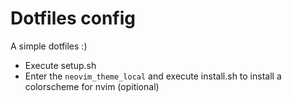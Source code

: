 # Dotfiles config

A simple dotfiles :)

- Execute setup.sh
- Enter the `neovim_theme_local` and execute install.sh to install a colorscheme for nvim (opitional)

